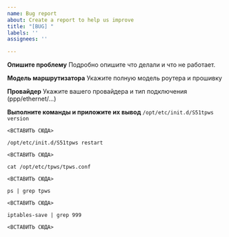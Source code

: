 ```yaml
---
name: Bug report
about: Create a report to help us improve
title: "[BUG] "
labels: ''
assignees: ''

---
```


**Опишите проблему**
Подробно опишите что делали и что не работает.

**Модель маршрутизатора**
Укажите полную модель роутера и прошивку

**Провайдер**
Укажите вашего провайдера и тип подключения (ppp/ethernet/...)

**Выполните команды и приложите их вывод**
`/opt/etc/init.d/S51tpws version`
```
<ВСТАВИТЬ СЮДА>
```

`/opt/etc/init.d/S51tpws restart`
```
<ВСТАВИТЬ СЮДА>
```

`cat /opt/etc/tpws/tpws.conf`
```
<ВСТАВИТЬ СЮДА>
```

`ps | grep tpws`
```
<ВСТАВИТЬ СЮДА>
```

`iptables-save | grep 999`
```
<ВСТАВИТЬ СЮДА>
```
